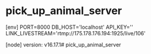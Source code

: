 # pick_up_animal_server
[env]
PORT=8000
DB_HOST='localhost'
API_KEY=''
LINK_LIVESTREAM='rtmp://175.178.176.194:1925/live/106'

[node]
version: v16.17.1# pick_up_animal_server
